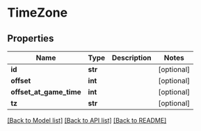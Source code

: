 # TimeZone

## Properties
Name | Type | Description | Notes
------------ | ------------- | ------------- | -------------
**id** | **str** |  | [optional] 
**offset** | **int** |  | [optional] 
**offset_at_game_time** | **int** |  | [optional] 
**tz** | **str** |  | [optional] 

[[Back to Model list]](../README.md#documentation-for-models) [[Back to API list]](../README.md#documentation-for-api-endpoints) [[Back to README]](../README.md)

